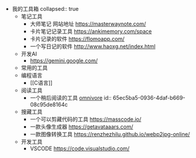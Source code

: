 - 我的工具箱
  collapsed:: true
	- 笔记工具
		- 大师笔记 网站地址 https://masterwaynote.com/
		- 卡片笔记记录工具 https://ankimemory.com/space
		- 卡片记录的软件 https://flomoapp.com/
		- 一个写日记的软件 http://www.haoxg.net/index.html
	- 开发AI
		- https://gemini.google.com/
	- 常用的工具
	- 编程语言
		- [[C语言]]
	- 阅读工具
		- 一个稍后阅读的工具 [omnivore](https://omnivore.app/home)
		  id:: 65ec5ba5-0936-4daf-b669-08c95de8164c
	- 搜藏工具
		- 一个可以剪藏代码的工具 https://masscode.io/
		- 一款头像生成器 https://getavataaars.com/
		- 一款图像转换工具 https://renzhezhilu.github.io/webp2jpg-online/
	- 开发工具
		- VSCODE https://code.visualstudio.com/